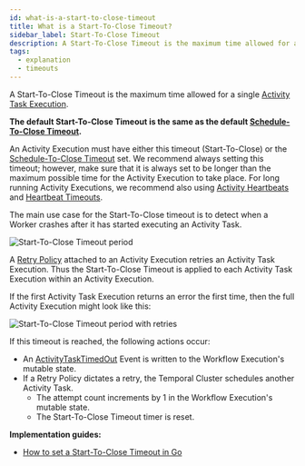```yaml
---
id: what-is-a-start-to-close-timeout
title: What is a Start-To-Close Timeout?
sidebar_label: Start-To-Close Timeout
description: A Start-To-Close Timeout is the maximum time allowed for a single Activity Task Execution.
tags:
  - explanation
  - timeouts
---
```


A Start-To-Close Timeout is the maximum time allowed for a single [Activity Task Execution](/docs/concepts/what-is-an-activity-task-execution).

**The default Start-To-Close Timeout is the same as the default [Schedule-To-Close Timeout](/docs/concepts/what-is-a-schedule-to-close-timeout).**

An Activity Execution must have either this timeout (Start-To-Close) or the [Schedule-To-Close Timeout](/docs/concepts/what-is-a-schedule-to-close-timeout) set.
We recommend always setting this timeout; however, make sure that it is always set to be longer than the maximum possible time for the Activity Execution to take place.
For long running Activity Executions, we recommend also using [Activity Heartbeats](/docs/concepts/what-is-an-activity-heartbeat) and [Heartbeat Timeouts](/docs/concepts/what-is-a-heartbeat-timeout).

The main use case for the Start-To-Close timeout is to detect when a Worker crashes after it has started executing an Activity Task.

![Start-To-Close Timeout period](/diagrams/start-to-close-timeout.svg)

A [Retry Policy](/docs/concepts/what-is-a-retry-policy) attached to an Activity Execution retries an Activity Task Execution.
Thus the Start-To-Close Timeout is applied to each Activity Task Execution within an Activity Execution.

If the first Activity Task Execution returns an error the first time, then the full Activity Execution might look like this:

![Start-To-Close Timeout period with retries](/diagrams/start-to-close-timeout-with-retry.svg)

If this timeout is reached, the following actions occur:

- An [ActivityTaskTimedOut](/docs/reference/events/#activitytasktimedout) Event is written to the Workflow Execution's mutable state.
- If a Retry Policy dictates a retry, the Temporal Cluster schedules another Activity Task.
  - The attempt count increments by 1 in the Workflow Execution's mutable state.
  - The Start-To-Close Timeout timer is reset.

**Implementation guides:**

- [How to set a Start-To-Close Timeout in Go](/docs/go/how-to-set-activityoptions-in-go/#starttoclosetimeout)
